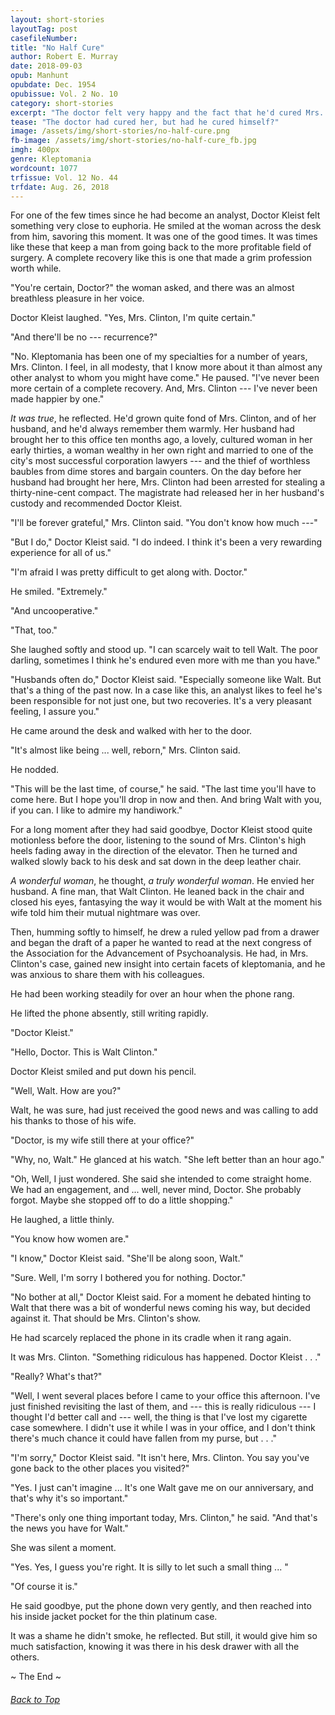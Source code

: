 ```yaml
---
layout: short-stories
layoutTag: post
casefileNumber:  
title: "No Half Cure"
author: Robert E. Murray
date: 2018-09-03
opub: Manhunt
opubdate: Dec. 1954
opubissue: Vol. 2 No. 10
category: short-stories
excerpt: "The doctor felt very happy and the fact that he'd cured Mrs. Clinton didn't account for all of his happiness ..."
tease: "The doctor had cured her, but had he cured himself?"
image: /assets/img/short-stories/no-half-cure.png
fb-image: /assets/img/short-stories/no-half-cure_fb.jpg
imgh: 400px
genre: Kleptomania 
wordcount: 1077
trfissue: Vol. 12 No. 44
trfdate: Aug. 26, 2018
---
```


For one of the few times since he had become an analyst, Doctor Kleist felt something very close to euphoria. He smiled at the woman across the desk from him, savoring this moment. It was one of the good times. It was times like these that keep a man from going back to the more profitable field of surgery. A complete recovery like this is one that made a grim profession worth while.

"You're certain, Doctor?" the woman asked, and there was an almost breathless pleasure in her voice.

Doctor Kleist laughed. "Yes, Mrs. Clinton, I'm quite certain."

"And there'll be no --- recurrence?"

"No. Kleptomania has been one of my specialties for a number of years, Mrs. Clinton. I feel, in all modesty, that I know more about it than almost any other analyst to whom you might have come." He paused. "I've never been more certain of a complete recovery. And, Mrs. Clinton --- I've never been made happier by one."

*It was true*, he reflected. He'd grown quite fond of Mrs. Clinton, and of her husband, and he'd always remember them warmly. Her husband had brought her to this office ten months ago, a lovely, cultured woman in her early thirties, a woman wealthy in her own right and married to one of the city's most successful corporation lawyers --- and the thief of worthless baubles from dime stores and bargain counters. On the day before her husband had brought her here, Mrs. Clinton had been arrested for stealing a thirty-nine-cent compact. The magistrate had released her in her husband's custody and recommended Doctor Kleist.

"I'll be forever grateful," Mrs. Clinton said. "You don't know how much ---"

"But I do," Doctor Kleist said. "I do indeed. I think it's been a very rewarding experience for all of us."

"I'm afraid I was pretty difficult to get along with. Doctor."

He smiled. "Extremely."

"And uncooperative."

"That, too."

She laughed softly and stood up. "I can scarcely wait to tell Walt. The poor darling, sometimes I think he's endured even more with me than you have."

"Husbands often do," Doctor Kleist said. "Especially someone like Walt. But that's a thing of the past now. In a case like this, an analyst likes to feel he's been responsible for not just one, but two recoveries. It's a very pleasant feeling, I assure you."

He came around the desk and walked with her to the door.

"It's almost like being ... well, reborn," Mrs. Clinton said.

He nodded.

"This will be the last time, of course," he said. "The last time you'll have to come here. But I hope you'll drop in now and then. And bring Walt with you, if you can. I like to admire my handiwork."

For a long moment after they had said goodbye, Doctor Kleist stood quite motionless before the door, listening to the sound of Mrs. Clinton's high heels fading away in the direction of the elevator. Then he turned and walked slowly back to his desk and sat down in the deep leather chair.

*A wonderful woman*, he thought, *a truly wonderful woman*. He envied her husband. A fine man, that Walt Clinton. He leaned back in the chair and closed his eyes, fantasying the way it would be with Walt at the moment his wife told him their mutual nightmare was over.

Then, humming softly to himself, he drew a ruled yellow pad from a drawer and began the draft of a paper he wanted to read at the next congress of the Association for the Advancement of Psychoanalysis. He had, in Mrs. Clinton's case, gained new insight into certain facets of kleptomania, and he was anxious to share them with his colleagues.

He had been working steadily for over an hour when the phone rang.

He lifted the phone absently, still writing rapidly.

"Doctor Kleist."

"Hello, Doctor. This is Walt Clinton."

Doctor Kleist smiled and put down his pencil.

"Well, Walt. How are you?"

Walt, he was sure, had just received the good news and was calling to add his thanks to those of his wife.

"Doctor, is my wife still there at your office?"

"Why, no, Walt." He glanced at his watch. "She left better than an hour ago."

"Oh, Well, I just wondered. She said she intended to come straight home. We had an engagement, and ... well, never mind, Doctor. She probably forgot. Maybe she stopped off to do a little shopping."

He laughed, a little thinly.

"You know how women are."

"I know," Doctor Kleist said. "She'll be along soon, Walt."

"Sure. Well, I'm sorry I bothered you for nothing. Doctor."

"No bother at all," Doctor Kleist said. For a moment he debated hinting to Walt that there was a bit of wonderful news coming his way, but decided against it. That should be Mrs. Clinton's show.

He had scarcely replaced the phone in its cradle when it rang again.

It was Mrs. Clinton. "Something ridiculous has happened. Doctor Kleist . . ."

"Really? What's that?"

"Well, I went several places before I came to your office this afternoon. I've just finished revisiting the last of them, and --- this is really ridiculous --- I thought I'd better call and --- well, the thing is that I've lost my cigarette case somewhere. I didn't use it while I was in your office, and I don't think there's much chance it could have fallen from my purse, but . . ."

"I'm sorry," Doctor Kleist said. "It isn't here, Mrs. Clinton. You say you've gone back to the other places you visited?"

"Yes. I just can't imagine ... It's one Walt gave me on our anniversary, and that's why it's so important."

"There's only one thing important today, Mrs. Clinton," he said. "And that's the news you have for Walt."

She was silent a moment.

"Yes. Yes, I guess you're right. It is silly to let such a small thing ... "

"Of course it is."

He said goodbye, put the phone down very gently, and then reached into his inside jacket pocket for the thin platinum case.

It was a shame he didn't smoke, he reflected. But still, it would give him so much satisfaction, knowing it was there in his desk drawer with all the others.

<p id="theend">~ The End ~</p>
<h6 class="btt"><a href="#top">Back to Top</a></h6>
